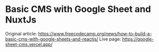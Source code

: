 # Basic CMS with Google Sheet and NuxtJs

Original article: https://www.freecodecamp.org/news/how-to-build-a-basic-cms-with-google-sheets-and-reactjs/
Live page: https://google-sheet-cms.vercel.app/
